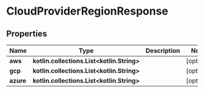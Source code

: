 
# CloudProviderRegionResponse

## Properties
Name | Type | Description | Notes
------------ | ------------- | ------------- | -------------
**aws** | **kotlin.collections.List&lt;kotlin.String&gt;** |  |  [optional]
**gcp** | **kotlin.collections.List&lt;kotlin.String&gt;** |  |  [optional]
**azure** | **kotlin.collections.List&lt;kotlin.String&gt;** |  |  [optional]



